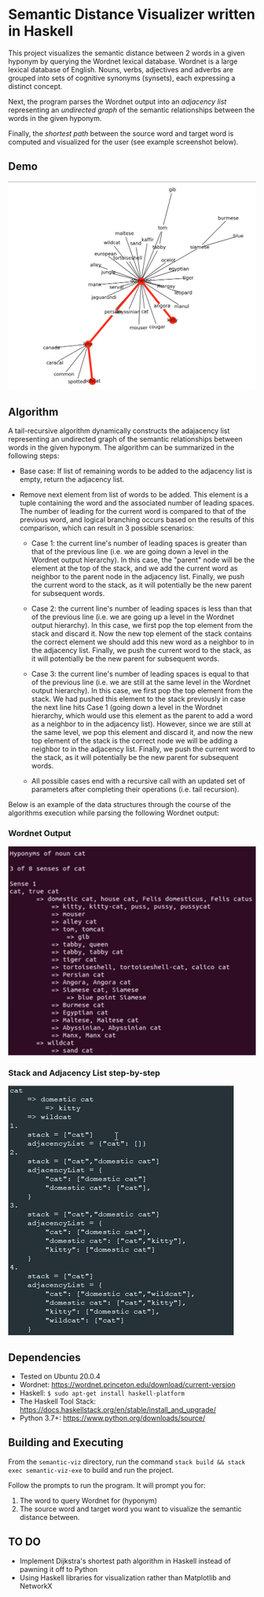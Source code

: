 # Semantic Distance Visualizer written in Haskell

This project visualizes the semantic distance between 2 words in a given hyponym by querying the Wordnet lexical database. Wordnet is a large lexical database of English. Nouns, verbs, adjectives and adverbs are grouped into sets of cognitive synonyms (synsets), each expressing a distinct concept.

Next, the program parses the Wordnet output into an *adjacency list* representing an *undirected graph* of the semantic relationships between the words in the given hyponym. 

Finally, the *shortest path* between the source word and target word is computed and visualized for the user (see example screenshot below).


## Demo
<img src="static/demo.png" width="600">

## Algorithm

A tail-recursive algorithm dynamically constructs the adajacency list representing an undirected graph of the semantic relationships between words in the given hyponym. The algorithm can be summarized in the following steps:
  
 - Base case: If list of remaining words to be added to the adjacency list is empty, return the adjacency list.

 - Remove next element from list of words to be added. This element is a tuple containing the word and the associated number of leading spaces. The number of leading for the current word is compared to that of the previous word, and logical branching occurs based on the results of this comparison, which can result in 3 possible scenarios:

	- Case 1: the current line's number of leading spaces is greater than that of the previous line (i.e. we are going down a level in the Wordnet output hierarchy). In this case, the "parent" node will be the element at the top of the stack, and we add the current word as  neighbor to the parent node in the adjacency list. Finally, we push the current word to the stack, as it will potentially be the new parent for subsequent words.

	- Case 2: the current line's number of leading spaces is less than that of the previous line (i.e. we are going up a level in the Wordnet output hierarchy). In this case, we first pop the top element from the stack and discard it. Now the new top element of the stack contains the correct element we should add this new word as a neighbor to in the adjacency list. Finally, we push the current word to the stack, as it will potentially be the new parent for subsequent words. 

	- Case 3: the current line's number of leading spaces is equal to that of the previous line (i.e. we are still at the same level in the Wordnet output hierarchy). In this case, we first pop the top element from the stack. We had pushed this element to the stack previously in case the next line hits Case 1 (going down a level in the Wordnet hierarchy, which would use this element as the parent to add a word as a neighbor to in the adjacency list). However, since we are still at the same level, we pop this element and discard it, and now the new top element of the stack is the correct node we will be adding a neighbor to in the adjacency list. Finally, we push the current word to the stack, as it will potentially be the new parent for subsequent words. 

	- All possible cases end with a recursive call with an updated set of parameters after completing their operations (i.e. tail recursion).
  

 Below is an example of the data structures through the course of the algorithms execution while parsing the following Wordnet output:

 ### Wordnet Output
  <img src="static/wnoutput.png"/>

 ### Stack and Adjacency List step-by-step
  <img src="static/data_structures4.png"/>



## Dependencies
- Tested on Ubuntu 20.0.4
- Wordnet: https://wordnet.princeton.edu/download/current-version
- Haskell: `$ sudo apt-get install haskell-platform`
- The Haskell Tool Stack: https://docs.haskellstack.org/en/stable/install_and_upgrade/
- Python 3.7+: https://www.python.org/downloads/source/

## Building and Executing
From the `semantic-viz` directory, run the command `stack build && stack exec semantic-viz-exe` to build and run the project.

Follow the prompts to run the program. It will prompt you for:

1. The word to query Wordnet for (hyponym)
2. The source word and target word you want to visualize the semantic distance between.


## TO DO
- Implement Dijkstra's shortest path algorithm in Haskell instead of pawning it off to Python
- Using Haskell libraries for visualization rather than Matplotlib and NetworkX
